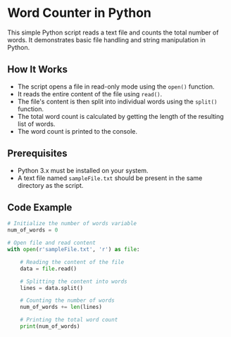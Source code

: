 # Word Counter in Python

This simple Python script reads a text file and counts the total number of words. It demonstrates basic file handling and string manipulation in Python.

## How It Works
- The script opens a file in read-only mode using the `open()` function.
- It reads the entire content of the file using `read()`.
- The file's content is then split into individual words using the `split()` function.
- The total word count is calculated by getting the length of the resulting list of words.
- The word count is printed to the console.

## Prerequisites
- Python 3.x must be installed on your system.
- A text file named `sampleFile.txt` should be present in the same directory as the script.

## Code Example
```python
# Initialize the number of words variable
num_of_words = 0

# Open file and read content
with open(r'sampleFile.txt', 'r') as file:

    # Reading the content of the file
    data = file.read()

    # Splitting the content into words
    lines = data.split()

    # Counting the number of words
    num_of_words += len(lines)

    # Printing the total word count
    print(num_of_words)
